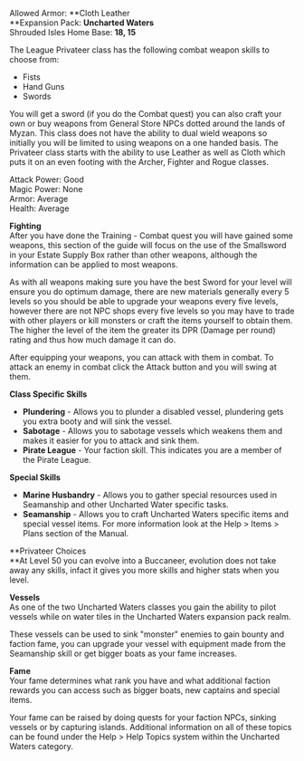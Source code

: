 Allowed Armor: **Cloth Leather  
**Expansion Pack: **Uncharted Waters**  
Shrouded Isles Home Base: **18, 15**

The League Privateer class has the following combat weapon skills to choose from:

*   Fists
*   Hand Guns
*   Swords

You will get a sword (if you do the Combat quest) you can also craft your own or buy weapons from General Store NPCs dotted around the lands of Myzan. This class does not have the ability to dual wield weapons so initially you will be limited to using weapons on a one handed basis. The Privateer class starts with the ability to use Leather as well as Cloth which puts it on an even footing with the Archer, Fighter and Rogue classes.

Attack Power: Good  
Magic Power: None  
Armor: Average  
Health: Average

**Fighting**  
After you have done the Training - Combat quest you will have gained some weapons, this section of the guide will focus on the use of the Smallsword in your Estate Supply Box rather than other weapons, although the information can be applied to most weapons.

As with all weapons making sure you have the best Sword for your level will ensure you do optimum damage, there are new materials generally every 5 levels so you should be able to upgrade your weapons every five levels, however there are not NPC shops every five levels so you may have to trade with other players or kill monsters or craft the items yourself to obtain them. The higher the level of the item the greater its DPR (Damage per round) rating and thus how much damage it can do.

After equipping your weapons, you can attack with them in combat. To attack an enemy in combat click the Attack button and you will swing at them.

**Class Specific Skills**

*   **Plundering** - Allows you to plunder a disabled vessel, plundering gets you extra booty and will sink the vessel.
*   **Sabotage** - Allows you to sabotage vessels which weakens them and makes it easier for you to attack and sink them.
*   **Pirate League** - Your faction skill. This indicates you are a member of the Pirate League.

**Special Skills**

*   **Marine Husbandry** - Allows you to gather special resources used in Seamanship and other Uncharted Water specific tasks.
*   **Seamanship** - Allows you to craft Uncharted Waters specific items and special vessel items. For more information look at the Help > Items > Plans section of the Manual.

**Privateer Choices  
**At Level 50 you can evolve into a Buccaneer, evolution does not take away any skills, infact it gives you more skills and higher stats when you level.

**Vessels**  
As one of the two Uncharted Waters classes you gain the ability to pilot vessels while on water tiles in the Uncharted Waters expansion pack realm.

These vessels can be used to sink "monster" enemies to gain bounty and faction fame, you can upgrade your vessel with equipment made from the Seamanship skill or get bigger boats as your fame increases.

**Fame**  
Your fame determines what rank you have and what additional faction rewards you can access such as bigger boats, new captains and special items.

Your fame can be raised by doing quests for your faction NPCs, sinking vessels or by capturing islands. Additional information on all of these topics can be found under the Help > Help Topics system within the Uncharted Waters category.